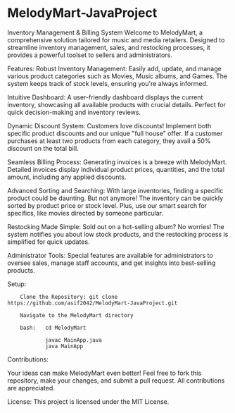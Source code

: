 # MelodyMart-JavaProject
Inventory Management & Billing System
Welcome to MelodyMart, a comprehensive solution tailored for music and media retailers. Designed to streamline inventory management, sales, and restocking processes, it provides a powerful toolset to sellers and administrators.

Features:
Robust Inventory Management: Easily add, update, and manage various product categories such as Movies, Music albums, and Games. The system keeps track of stock levels, ensuring you're always informed.

Intuitive Dashboard: A user-friendly dashboard displays the current inventory, showcasing all available products with crucial details. Perfect for quick decision-making and inventory reviews.

Dynamic Discount System: Customers love discounts! Implement both specific product discounts and our unique "full house" offer. If a customer purchases at least two products from each category, they avail a 50% discount on the total bill.

Seamless Billing Process: Generating invoices is a breeze with MelodyMart. Detailed invoices display individual product prices, quantities, and the total amount, including any applied discounts.

Advanced Sorting and Searching: With large inventories, finding a specific product could be daunting. But not anymore! The inventory can be quickly sorted by product price or stock level. Plus, use our smart search for specifics, like movies directed by someone particular.

Restocking Made Simple: Sold out on a hot-selling album? No worries! The system notifies you about low stock products, and the restocking process is simplified for quick updates.

Administrator Tools: Special features are available for administrators to oversee sales, manage staff accounts, and get insights into best-selling products.

Setup:

        Clone the Repository: git clone https://github.com/asif2042/MelodyMart-JavaProject.git
        
        Navigate to the MelodyMart directory
        
        bash:   cd MelodyMart
        
                javac MainApp.java
                java MainApp


Contributions:

Your ideas can make MelodyMart even better! Feel free to fork this repository, make your changes, and submit a pull request. All contributions are appreciated.



License:
This project is licensed under the MIT License.
